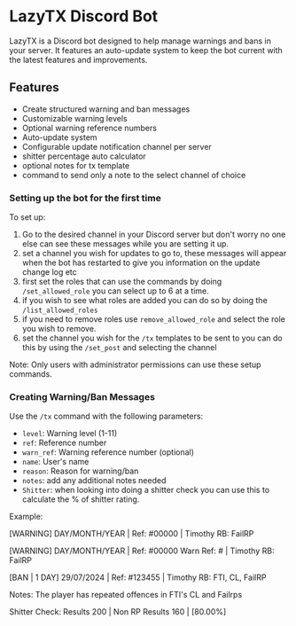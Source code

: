 # LazyTX Discord Bot

LazyTX is a Discord bot designed to help manage warnings and bans in your server. It features an auto-update system to keep the bot current with the latest features and improvements.

## Features

- Create structured warning and ban messages
- Customizable warning levels
- Optional warning reference numbers
- Auto-update system
- Configurable update notification channel per server
- shitter percentage auto calculator
- optional notes for tx template
- command to send only a note to the select channel of choice

### Setting up the bot for the first time

To set up:

1. Go to the desired channel in your Discord server but don't worry no one else can see these messages while you are setting it up.
2. set a channel you wish for updates to go to, these messages will appear when the bot has restarted to give you information on the update change log etc
3. first set the roles that can use the commands by doing `/set_allowed_role` you can select up to 6 at a time.
4. if you wish to see what roles are added you can do so by doing the `/list_allowed_roles`
5. if you need to remove roles use `remove_allowed_role` and select the role you wish to remove.
6. set the channel you wish for the `/tx` templates to be sent to you can do this by using the `/set_post` and selecting the channel

Note: Only users with administrator permissions can use these setup commands.

### Creating Warning/Ban Messages

Use the `/tx` command with the following parameters:

- `level`: Warning level (1-11)
- `ref`: Reference number
- `warn_ref`: Warning reference number (optional)
- `name`: User's name
- `reason`: Reason for warning/ban
- `notes`: add any additional notes needed
- `Shitter`: when looking into doing a shitter check you can use this to calculate the % of shitter rating.

Example:

[WARNING] DAY/MONTH/YEAR | Ref: #00000  | Timothy
RB: FailRP

[WARNING] DAY/MONTH/YEAR | Ref: #00000 Warn Ref: # | Timothy
RB: FailRP

[BAN | 1 DAY] 29/07/2024 | Ref: #123455 | Timothy
RB: FTI, CL, FailRP

Notes:
The player has repeated offences in FTI's CL and Failrps

Shitter Check:
Results 200 | Non RP Results 160 | [80.00%]

